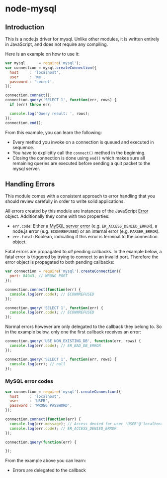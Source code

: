 # node-mysql

## Introduction

This is a node.js driver for mysql. Unlike other modules, it is written
entirely in JavaScript, and does not require any compiling.

Here is an example on how to use it:

```js
var mysql      = require('mysql');
var connection = mysql.createConnection({
  host     : 'localhost',
  user     : 'me',
  password : 'secret',
});

connection.connect();
connection.query('SELECT 1', function(err, rows) {
  if (err) throw err;

  console.log('Query result: ', rows);
});
connection.end();
```

From this example, you can learn the following:

* Every method you invoke on a connection is queued and executed in sequence.
* You have to explicitly call the `connect()` method in the beginning.
* Closing the connection is done using `end()` which makes sure all remaining
  queries are executed before sending a quit packet to the mysql server.

## Handling Errors

This module comes with a consistent approach to error handling that you should
review carefully in order to write solid applications.

All errors created by this module are instances of the JavaScript [Error][]
object. Additionally they come with two properties:

* `err.code`: Either a [MySQL server error][] (e.g. `ER_ACCESS_DENIED_ERROR`),
  a node.js error (e.g. `ECONNREFUSED`) or an internal error (e.g.
  `PARSER_ERROR`).
* `err.fatal`: Boolean, indicating if this error is terminal to the connection
  object.

[Error]: https://developer.mozilla.org/en/JavaScript/Reference/Global_Objects/Error
[MySQL server error]: http://dev.mysql.com/doc/refman/5.5/en/error-messages-server.html

Fatal errors are propagated to *all* pending callbacks. In the example below, a
fatal error is triggered by trying to connect to an invalid port. Therefore the
error object is propagated to both pending callbacks:

```js
var connection = require('mysql').createConnection({
  port: 84943, // WRONG PORT
});

connection.connect(function(err) {
  console.log(err.code); // ECONNREFUSED
});

connection.query('SELECT 1', function(err) {
  console.log(err.code); // ECONNREFUSED
});
```

Normal errors however are only delegated to the callback they belong to.  So in
the example below, only one the first callback receives an error:

```js
connection.query('USE NON_EXISTING_DB', function(err, rows) {
  console.log(err.code); // ER_BAD_DB_ERROR
});

connection.query('SELECT 1', function(err, rows) {
  console.log(err); // null
});
```


### MySQL error codes


```js
var connection = require('mysql').createConnection({
  host     : 'localhost',
  user     : 'USER',
  password : 'WRONG PASSWORD',
});

connection.connect(function(err) {
  console.log(err.message); // Access denied for user 'USER'@'localhost' (using password: YES)
  console.log(err.code); // ER_ACCESS_DENIED_ERROR
});

connection.query(function(err) {

});
```

From the example above you can learn:

* Errors are delegated to the callback 
